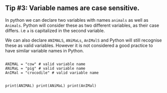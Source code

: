 ##  Tip #3: Variable names are case sensitive.
In python we can declare two variables with names `animals` as well as `Animals`. Python will consider these as two different variables, as their case differs. i.e `a` is capitalized in the second variable.

We can also declare `ANIMALS`, `ANiMaLs`, `AnIMalS` and Python will still recognise these as valid variables. However it is not considered a good practice to have similar variable names in Python.


<codeblock language="python" type="lesson">
<code>
ANIMAL = "cow" # valid variable name
ANiMaL = "pig" # valid variable name
AnIMal = "crocodile" # valid variable name

print(ANIMAL)
print(ANiMaL)
print(AnIMal)
</code>
</codeblock>